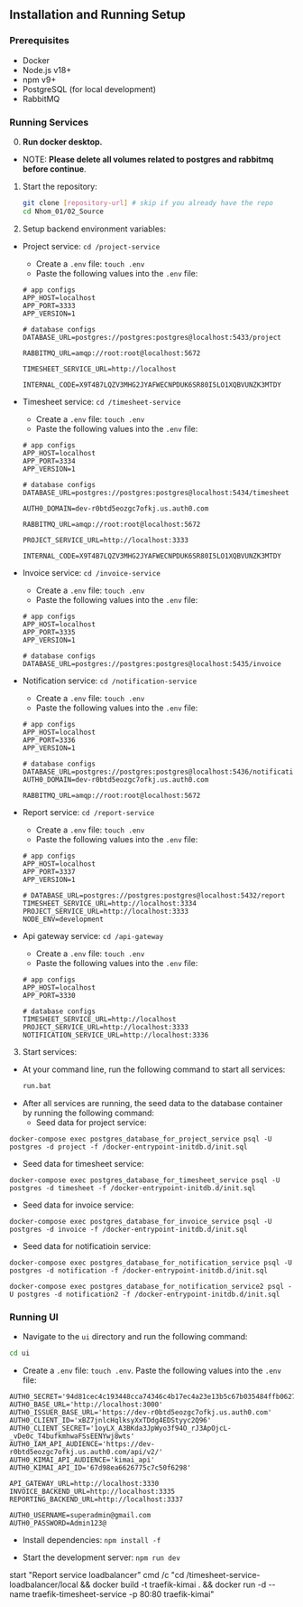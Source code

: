 ## Installation and Running Setup

### Prerequisites

- Docker
- Node.js v18+
- npm v9+
- PostgreSQL (for local development)
- RabbitMQ

### Running Services

0. **Run docker desktop.**

- NOTE: **Please delete all volumes related to postgres and rabbitmq before continue**.

1. Start the repository:

   ```bash
   git clone [repository-url] # skip if you already have the repo
   cd Nhom_01/02_Source
   ```

2. Setup backend environment variables:

- Project service: `cd /project-service`

  - Create a `.env` file: `touch .env`
  - Paste the following values into the `.env` file:

  ```env
  # app configs
  APP_HOST=localhost
  APP_PORT=3333
  APP_VERSION=1

  # database configs
  DATABASE_URL=postgres://postgres:postgres@localhost:5433/project

  RABBITMQ_URL=amqp://root:root@localhost:5672

  TIMESHEET_SERVICE_URL=http://localhost

  INTERNAL_CODE=X9T4B7LQZV3MHG2JYAFWECNPDUK6SR80I5LO1XQBVUNZK3MTDY
  ```

- Timesheet service: `cd /timesheet-service`

  - Create a `.env` file: `touch .env`
  - Paste the following values into the `.env` file:

  ```.env
  # app configs
  APP_HOST=localhost
  APP_PORT=3334
  APP_VERSION=1

  # database configs
  DATABASE_URL=postgres://postgres:postgres@localhost:5434/timesheet

  AUTH0_DOMAIN=dev-r0btd5eozgc7ofkj.us.auth0.com

  RABBITMQ_URL=amqp://root:root@localhost:5672

  PROJECT_SERVICE_URL=http://localhost:3333

  INTERNAL_CODE=X9T4B7LQZV3MHG2JYAFWECNPDUK6SR80I5LO1XQBVUNZK3MTDY
  ```

- Invoice service: `cd /invoice-service`

  - Create a `.env` file: `touch .env`
  - Paste the following values into the `.env` file:

  ```.env
  # app configs
  APP_HOST=localhost
  APP_PORT=3335
  APP_VERSION=1

  # database configs
  DATABASE_URL=postgres://postgres:postgres@localhost:5435/invoice
  ```

- Notification service: `cd /notification-service`

  - Create a `.env` file: `touch .env`
  - Paste the following values into the `.env` file:

  ```.env
  # app configs
  APP_HOST=localhost
  APP_PORT=3336
  APP_VERSION=1

  # database configs
  DATABASE_URL=postgres://postgres:postgres@localhost:5436/notification
  AUTH0_DOMAIN=dev-r0btd5eozgc7ofkj.us.auth0.com

  RABBITMQ_URL=amqp://root:root@localhost:5672
  ```

- Report service: `cd /report-service`

  - Create a `.env` file: `touch .env`
  - Paste the following values into the `.env` file:

  ```.env
  # app configs
  APP_HOST=localhost
  APP_PORT=3337
  APP_VERSION=1

  # DATABASE_URL=postgres://postgres:postgres@localhost:5432/report
  TIMESHEET_SERVICE_URL=http://localhost:3334
  PROJECT_SERVICE_URL=http://localhost:3333
  NODE_ENV=development
  ```

- Api gateway service: `cd /api-gateway`

  - Create a `.env` file: `touch .env`
  - Paste the following values into the `.env` file:

  ```.env
  # app configs
  APP_HOST=localhost
  APP_PORT=3330

  # database configs
  TIMESHEET_SERVICE_URL=http://localhost
  PROJECT_SERVICE_URL=http://localhost:3333
  NOTIFICATION_SERVICE_URL=http://localhost:3336
  ```

3. Start services:

- At your command line, run the following command to start all services:
  ```cmd
  run.bat
  ```
- After all services are running, the seed data to the database container by running the following command:
  - Seed data for project service:

```
docker-compose exec postgres_database_for_project_service psql -U postgres -d project -f /docker-entrypoint-initdb.d/init.sql
```

- Seed data for timesheet service:

```
docker-compose exec postgres_database_for_timesheet_service psql -U postgres -d timesheet -f /docker-entrypoint-initdb.d/init.sql
```

- Seed data for invoice service:

```
docker-compose exec postgres_database_for_invoice_service psql -U postgres -d invoice -f /docker-entrypoint-initdb.d/init.sql
```

- Seed data for notificatioin service:

```
docker-compose exec postgres_database_for_notification_service psql -U postgres -d notification -f /docker-entrypoint-initdb.d/init.sql
```

```
docker-compose exec postgres_database_for_notification_service2 psql -U postgres -d notification2 -f /docker-entrypoint-initdb.d/init.sql
```

### Running UI

- Navigate to the `ui` directory and run the following command:

```cmd
cd ui
```

- Create a `.env` file: `touch .env`. Paste the following values into the `.env` file:

```env
AUTH0_SECRET='94d81cec4c193448cca74346c4b17ec4a23e13b5c67b035484ffb062738707a3'
AUTH0_BASE_URL='http://localhost:3000'
AUTH0_ISSUER_BASE_URL='https://dev-r0btd5eozgc7ofkj.us.auth0.com'
AUTH0_CLIENT_ID='xBZ7jnlcHqlksyXxTDdg4EDStyyc2Q96'
AUTH0_CLIENT_SECRET='1oyLX_A3BKda3JpWyo3f94O_rJ3ApOjcL-_vDe0c_T4bufkmhwaFSsEENYwj8wts'
AUTH0_IAM_API_AUDIENCE='https://dev-r0btd5eozgc7ofkj.us.auth0.com/api/v2/'
AUTH0_KIMAI_API_AUDIENCE='kimai_api'
AUTH0_KIMAI_API_ID='67d98ea6626775c7c50f6298'

API_GATEWAY_URL=http://localhost:3330
INVOICE_BACKEND_URL=http://localhost:3335
REPORTING_BACKEND_URL=http://localhost:3337

AUTH0_USERNAME=superadmin@gmail.com
AUTH0_PASSWORD=Admin123@
```

- Install dependencies: `npm install -f`

- Start the development server: `npm run dev`

start "Report service loadbalancer" cmd /c "cd /timesheet-service-loadbalancer/local && docker build -t traefik-kimai . && docker run -d --name traefik-timesheet-service -p 80:80 traefik-kimai"
